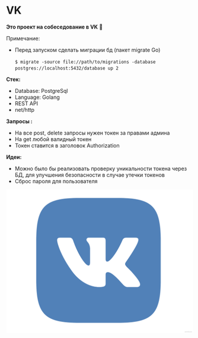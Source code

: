 # VK

**Это проект на собеседование в VK** 👾

Примечание:

* Перед запуском сделать миграции бд (пакет migrate Go)

  `$ migrate -source file://path/to/migrations -database postgres://localhost:5432/database up 2`

**Стек:**

* Database: PostgreSql
* Language: Golang
* REST API
* net/http

**Запросы :**

* На все post, delete запросы нужен токен за правами админа
* На get любой валидный токен
* Токен ставится в заголовок Authorization

**Идеи:**

* Можно было бы реализовать проверку уникальности токена через БД, для улучшения безопасности в случае утечки токенов
* Сброс пароля для пользователя

![1710531162041](images/README/1710531162041.png)
